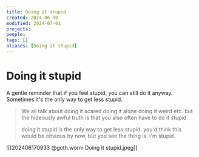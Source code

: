 ```yaml
---
title: Doing it stupid
created: 2024-06-30
modified: 2024-07-01
projects: 
people: 
tags: []
aliases: [Doing it stupid]
---
```


# Doing it stupid
A gentle reminder that if you feel stupid, you can still do it anyway. Sometimes it's the only way to get less stupid.

> We all talk about doing it scared doing it alone doing it weird etc. but the hideously awful truth is that you also often have to do it stupid
> 
> doing it stupid is the only way to get less stupid. you'd think this would be obvious by now, but you see the thing is. i'm stupid.

![[202406170933 @goth.worm Doing it stupid.jpeg]]

